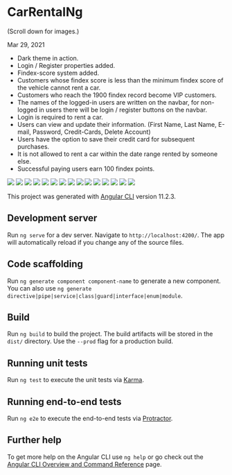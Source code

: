 # CarRentalNg  

(Scroll down for images.)

Mar 29, 2021  
  
- Dark theme in action.  
- Login / Register properties added.  
- Findex-score system added.  
- Customers whose findex score is less than the minimum findex score of the vehicle cannot rent a car.  
- Customers who reach the 1900 findex record become VIP customers.  
- The names of the logged-in users are written on the navbar, for non-logged in users there will be login / register buttons on the navbar.  
- Login is required to rent a car.  
- Users can view and update their information. (First Name, Last Name, E-mail, Password, Credit-Cards, Delete Account)  
- Users have the option to save their credit card for subsequent purchases.  
- It is not allowed to rent a car within the date range rented by someone else.  
- Successful paying users earn 100 findex points.  

![](ImagesForReadme/not_login_car_detail.png)
![](ImagesForReadme/login_car_detail.png)
![](ImagesForReadme/rental_create_page.png)
![](ImagesForReadme/payment_page.png)
![](ImagesForReadme/card_save_question_attention.png)
![](ImagesForReadme/payment_success.png)
![](ImagesForReadme/not_enough_findex_score.png)
![](ImagesForReadme/VIP_customer_1900_findex_score.png)
![](ImagesForReadme/profile_management_user_info.png)
![](ImagesForReadme/profile_management_cards.png)
![](ImagesForReadme/profile_management_delete_account.png)
![](ImagesForReadme/change_password_wrong_old%20password.png)
![](ImagesForReadme/change_password_true_old%20password.png)
![](ImagesForReadme/login_navbar.png)
![](ImagesForReadme/not_login_navbar.png)


This project was generated with [Angular CLI](https://github.com/angular/angular-cli) version 11.2.3.

## Development server

Run `ng serve` for a dev server. Navigate to `http://localhost:4200/`. The app will automatically reload if you change any of the source files.

## Code scaffolding

Run `ng generate component component-name` to generate a new component. You can also use `ng generate directive|pipe|service|class|guard|interface|enum|module`.

## Build

Run `ng build` to build the project. The build artifacts will be stored in the `dist/` directory. Use the `--prod` flag for a production build.

## Running unit tests

Run `ng test` to execute the unit tests via [Karma](https://karma-runner.github.io).

## Running end-to-end tests

Run `ng e2e` to execute the end-to-end tests via [Protractor](http://www.protractortest.org/).

## Further help

To get more help on the Angular CLI use `ng help` or go check out the [Angular CLI Overview and Command Reference](https://angular.io/cli) page. 
